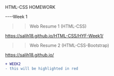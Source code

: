  HTML-CSS HOMEWORK

 ----Week 1 
 
>> Web Resume 1 (HTML-CSS)

 https://salih18.github.io/HTML-CSS/HYF-Week1/  
 
>> Web Resume 2 (HTML-CSS-Bootstrap)
 
 https://salih18.github.io/
 
 
 ```diff
+ WEEK2
- this will be highlighted in red
```
 
 



